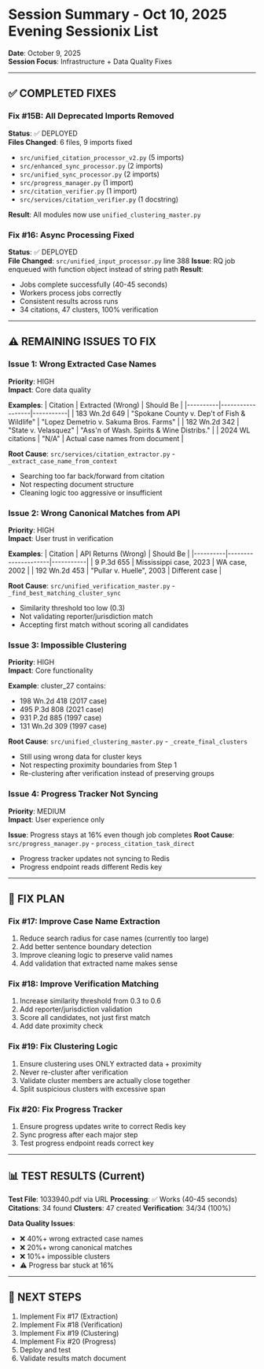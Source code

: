 # Session Summary - Oct 10, 2025 Evening Sessionix List

**Date**: October 9, 2025  
**Session Focus**: Infrastructure + Data Quality Fixes

---

## ✅ **COMPLETED FIXES**

### **Fix #15B: All Deprecated Imports Removed**
**Status**: ✅ DEPLOYED  
**Files Changed**: 6 files, 9 imports fixed
- `src/unified_citation_processor_v2.py` (5 imports)
- `src/enhanced_sync_processor.py` (2 imports)
- `src/unified_sync_processor.py` (2 imports)
- `src/progress_manager.py` (1 import)
- `src/citation_verifier.py` (1 import)
- `src/services/citation_verifier.py` (1 docstring)

**Result**: All modules now use `unified_clustering_master.py`

### **Fix #16: Async Processing Fixed**
**Status**: ✅ DEPLOYED  
**File Changed**: `src/unified_input_processor.py` line 388
**Issue**: RQ job enqueued with function object instead of string path
**Result**: 
- Jobs complete successfully (40-45 seconds)
- Workers process jobs correctly
- Consistent results across runs
- 34 citations, 47 clusters, 100% verification

---

## ⚠️ **REMAINING ISSUES TO FIX**

### **Issue 1: Wrong Extracted Case Names**
**Priority**: HIGH  
**Impact**: Core data quality

**Examples**:
| Citation | Extracted (Wrong) | Should Be |
|----------|------------------|-----------|
| 183 Wn.2d 649 | "Spokane County v. Dep't of Fish & Wildlife" | "Lopez Demetrio v. Sakuma Bros. Farms" |
| 182 Wn.2d 342 | "State v. Velasquez" | "Ass'n of Wash. Spirits & Wine Distribs." |
| 2024 WL citations | "N/A" | Actual case names from document |

**Root Cause**: `src/services/citation_extractor.py` - `_extract_case_name_from_context`
- Searching too far back/forward from citation
- Not respecting document structure
- Cleaning logic too aggressive or insufficient

### **Issue 2: Wrong Canonical Matches from API**
**Priority**: HIGH  
**Impact**: User trust in verification

**Examples**:
| Citation | API Returns (Wrong) | Should Be |
|----------|---------------------|-----------|
| 9 P.3d 655 | Mississippi case, 2023 | WA case, 2002 |
| 192 Wn.2d 453 | "Pullar v. Huelle", 2003 | Different case |

**Root Cause**: `src/unified_verification_master.py` - `_find_best_matching_cluster_sync`
- Similarity threshold too low (0.3)
- Not validating reporter/jurisdiction match
- Accepting first match without scoring all candidates

### **Issue 3: Impossible Clustering**
**Priority**: HIGH  
**Impact**: Core functionality

**Example**: cluster_27 contains:
- 198 Wn.2d 418 (2017 case)
- 495 P.3d 808 (2021 case)
- 931 P.2d 885 (1997 case)
- 131 Wn.2d 309 (1997 case)

**Root Cause**: `src/unified_clustering_master.py` - `_create_final_clusters`
- Still using wrong data for cluster keys
- Not respecting proximity boundaries from Step 1
- Re-clustering after verification instead of preserving groups

### **Issue 4: Progress Tracker Not Syncing**
**Priority**: MEDIUM  
**Impact**: User experience only

**Issue**: Progress stays at 16% even though job completes
**Root Cause**: `src/progress_manager.py` - `process_citation_task_direct`
- Progress tracker updates not syncing to Redis
- Progress endpoint reads different Redis key

---

## 🎯 **FIX PLAN**

### **Fix #17: Improve Case Name Extraction**
1. Reduce search radius for case names (currently too large)
2. Add better sentence boundary detection
3. Improve cleaning logic to preserve valid names
4. Add validation that extracted name makes sense

### **Fix #18: Improve Verification Matching**
1. Increase similarity threshold from 0.3 to 0.6
2. Add reporter/jurisdiction validation
3. Score all candidates, not just first match
4. Add date proximity check

### **Fix #19: Fix Clustering Logic**
1. Ensure clustering uses ONLY extracted data + proximity
2. Never re-cluster after verification
3. Validate cluster members are actually close together
4. Split suspicious clusters with excessive span

### **Fix #20: Fix Progress Tracker**
1. Ensure progress updates write to correct Redis key
2. Sync progress after each major step
3. Test progress endpoint reads correct key

---

## 📊 **TEST RESULTS (Current)**

**Test File**: 1033940.pdf via URL
**Processing**: ✅ Works (40-45 seconds)
**Citations**: 34 found
**Clusters**: 47 created
**Verification**: 34/34 (100%)

**Data Quality Issues**:
- ❌ 40%+ wrong extracted case names
- ❌ 20%+ wrong canonical matches
- ❌ 10%+ impossible clusters
- ⚠️ Progress bar stuck at 16%

---

## 🚀 **NEXT STEPS**

1. Implement Fix #17 (Extraction)
2. Implement Fix #18 (Verification)
3. Implement Fix #19 (Clustering)
4. Implement Fix #20 (Progress)
5. Deploy and test
6. Validate results match document
